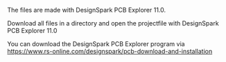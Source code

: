 The files are made with DesignSpark PCB Explorer 11.0.

Download all files in a directory and open the projectfile with DesignSpark PCB Explorer 11.0

You can download the DesignSpark PCB Explorer program via https://www.rs-online.com/designspark/pcb-download-and-installation

